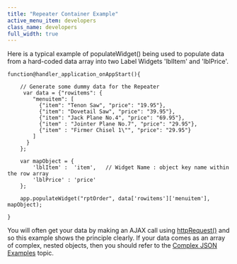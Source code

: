 ```yaml
---
title: "Repeater Container Example"
active_menu_item: developers
class_name: developers
full_width: true
---
```



Here is a typical example of populateWidget() being used to populate data from a hard-coded data array into two Label Widgets 'lblItem' and 'lblPrice'.

    function@handler_application_onAppStart(){
        
        // Generate some dummy data for the Repeater  
         var data = {"rowitems": {
            "menuitem": [
              {"item": "Tenon Saw", "price": "19.95"},
              {"item": "Dovetail Saw", "price": "39.95"},
              {"item": "Jack Plane No.4", "price": "69.95"},
              {"item" : "Jointer Plane No.7", "price": "29.95"},
              {"item" : "Firmer Chisel 1\"", "price": "29.95"}
            ]
          }
        };
        
        var mapObject = {
            'lblItem' :  'item',   // Widget Name : object key name within the row array
            'lblPrice' : 'price'
        };
     
        app.populateWidget("rptOrder", data['rowitems']['menuitem'], mapObject);
        
    }
   

You will often get your data by making an AJAX call using [httpRequest()](../../soap-restful-ajax-calls/httprequest) and so this example shows the principle clearly. If your data comes as an array of complex, nested objects, then you should refer to the [Complex JSON Examples](complex-json-example.htm) topic.
